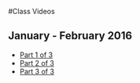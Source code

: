 #Class Videos
## January - February 2016
- [Part 1 of 3](https://www.youtube.com/watch?v=kZQRC7dNz6Q&index=1&list=PLVngfM2hsbi_0F9bc2XQ1Fo2GQnVMebG8)
- [Part 2 of 3](https://www.youtube.com/watch?v=ary6Lhng_TU&index=2&list=PLVngfM2hsbi_0F9bc2XQ1Fo2GQnVMebG8)
- [Part 3 of 3](https://www.youtube.com/watch?v=tiU-quvPMsk&index=3&list=PLVngfM2hsbi_0F9bc2XQ1Fo2GQnVMebG8)
